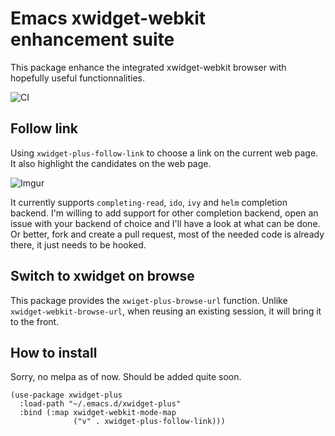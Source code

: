 # Emacs xwidget-webkit enhancement suite

This package enhance the integrated xwidget-webkit browser with hopefully useful
functionnalities.

![CI](https://github.com/canatella/xwidget-plus/workflows/CI/badge.svg?branch=master)

## Follow link

Using `xwidget-plus-follow-link` to choose a link on the current web
page. It also highlight the candidates on the web page.

![Imgur](https://i.imgur.com/1KO70FE.gif)

It currently supports `completing-read`, `ido`, `ivy` and `helm` completion
backend. I'm willing to add support for other completion backend, open an issue
with your backend of choice and I'll have a look at what can be done. Or better,
fork and create a pull request, most of the needed code is already there, it
just needs to be hooked.

## Switch to xwidget on browse

This package provides the `xwiget-plus-browse-url` function. Unlike
`xwidget-webkit-browse-url`, when reusing an existing session, it will bring it
to the front.

## How to install

Sorry, no melpa as of now. Should be added quite soon.

```
(use-package xwidget-plus
  :load-path "~/.emacs.d/xwidget-plus"
  :bind (:map xwidget-webkit-mode-map
              ("v" . xwidget-plus-follow-link)))
```
